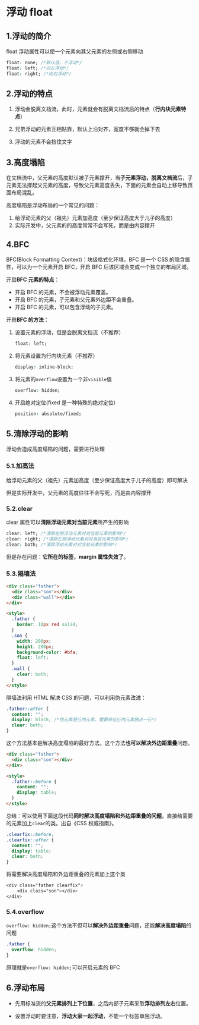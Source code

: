 # 浮动 float

## 1.浮动的简介

float 浮动属性可以使一个元素向其父元素的左侧或右侧移动

```css
float: none; /*默认值，不浮动*/
float: left; /*向左浮动*/
float: right; /*向右浮动*/
```

## 2.浮动的特点

1. 浮动会脱离文档流，此时，元素就会有脱离文档流后的特点（**行内块元素特点**）
2. 兄弟浮动的元素互相贴靠，默认上沿对齐，宽度不够就会掉下去

3. 浮动的元素不会挡住文字

## 3.高度塌陷

在文档流中，父元素的高度默认被子元素撑开，当**子元素浮动，脱离文档流**后，子元素无法撑起父元素的高度，导致父元素高度丢失，下面的元素会自动上移导致页面布局混乱。

高度塌陷是浮动布局的一个常见的问题：

1. 给浮动元素的父（祖先）元素加高度（至少保证高度大于儿子的高度）
2. 实际开发中，父元素的的高度常常不会写死，而是由内容撑开

## 4.BFC

BFC(Block Formatting Context)：块级格式化环境。BFC 是一个 CSS 的隐含属性，可以为一个元素开启 BFC，开启 BFC 后该区域会变成一个独立的布局区域。

开启**BFC 元素的特点**：

- 开启 BFC 的元素，不会被浮动元素覆盖。
- 开启 BFC 的元素，子元素和父元素外边距不会重叠。
- 开启 BFC 的元素，可以包含浮动的子元素。

开启**BFC 的方法**：

1. 设置元素的浮动，但是会脱离文档流（不推荐）

   ```css
   float: left;
   ```

2. 将元素设置为行内块元素（不推荐）

   ```css
   display: inline-block;
   ```

3. 将元素的`overflow`设置为一个非`visible`值

   ```css
   overflow: hidden;
   ```

4. 开启绝对定位(fixed 是一种特殊的绝对定位）

   ```css
   position: absolute/fixed;
   ```

## 5.清除浮动的影响

浮动会造成高度塌陷的问题，需要进行处理

### 5.1.加高法

给浮动元素的父（祖先）元素加高度（至少保证高度大于儿子的高度）即可解决

但是实际开发中，父元素的高度往往不会写死，而是由内容撑开

### 5.2.clear

clear 属性可以**清除浮动元素对当前元素**所产生的影响

```css
clear: left; /*清除左侧浮动元素对对当前元素的影响*/
clear: right; /*清除左侧浮动元素对对当前元素的影响*/
clear: both; /*清除浮动元素对对当前元素的影响*/
```

但是存在问题：**它所在的标签，margin 属性失效了**。

### 5.3.隔墙法

```html
<div class="father">
  <div class="son"></div>
  <div class="wall"></div>
</div>

<style>
  .father {
    border: 10px red solid;
  }
  .son {
    width: 200px;
    height: 200px;
    background-color: #bfa;
    float: left;
  }
  .wall {
    clear: both;
  }
</style>
```

隔墙法利用 HTML 解决 CSS 的问题，可以利用伪元素改进：

```css
.father::after {
  content: "";
  display: block; /*伪元素是行内元素，需要转化行内元素独占一行*/
  clear: both;
}
```

这个方法基本是解决高度塌陷的最好方法。这个方法**也可以解决外边距重叠**问题。

```html
<div class="father">
  <div class="son"></div>
</div>

<style>
  .father::before {
    content: "";
    display: table;
  }
</style>
```

总结：可以使用下面这段代码**同时解决高度塌陷和外边距重叠的问题**，直接给需要的元素加上`clear`的类。出自《CSS 权威指南》。

```css
.clearfix::before,
.clearfix::after {
  content: "";
  display: table;
  clear: both;
}
```

将需要解决高度塌陷和外边距重叠的元素加上这个类

```css
<div class="father clearfix">
    <div class="son"></div>
</div>
```

### 5.4.overflow

`overflow: hidden;`这个方法不但可以**解决外边距重叠**问题，还能**解决高度塌陷**的问题

```css
.father {
  overflow: hidden;
}
```

原理就是`overflow: hidden;`可以开启元素的 BFC

## 6.浮动布局

- 先用标准流的**父元素排列上下位置**，之后内部子元素采取**浮动排列左右**位置。

- 设置浮动时要注意，**浮动大家一起浮动**，不能一个标签单独浮动。
